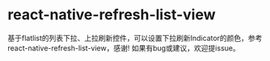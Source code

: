 # react-native-refresh-list-view

基于flatlist的列表下拉、上拉刷新控件，可以设置下拉刷新Indicator的颜色，参考react-native-refresh-list-view，感谢!
如果有bug或建议，欢迎提issue。
